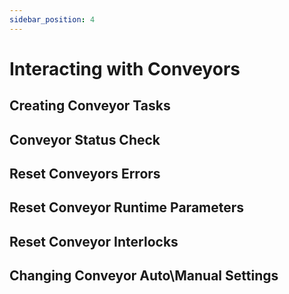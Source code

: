 ```yaml
---
sidebar_position: 4
---
```


# Interacting with Conveyors


## Creating Conveyor Tasks


## Conveyor Status Check


## Reset Conveyors Errors


## Reset Conveyor Runtime Parameters


## Reset Conveyor Interlocks


## Changing Conveyor Auto\Manual Settings

